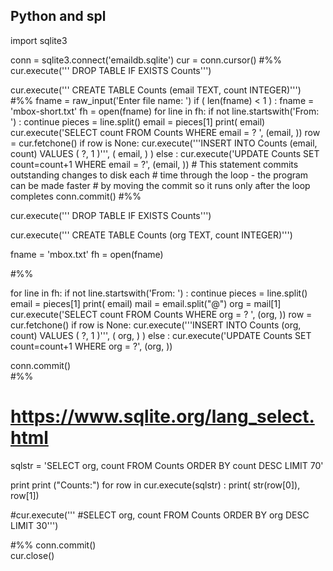 


## Python and spl

import sqlite3

conn = sqlite3.connect('emaildb.sqlite')
cur = conn.cursor()
#%%
cur.execute('''
DROP TABLE IF EXISTS Counts''')

cur.execute('''
CREATE TABLE Counts (email TEXT, count INTEGER)''')
#%%
fname = raw_input('Enter file name: ')
if ( len(fname) < 1 ) : fname = 'mbox-short.txt'
fh = open(fname)
for line in fh:
    if not line.startswith('From: ') : continue
    pieces = line.split()
    email = pieces[1]
    print( email)
    cur.execute('SELECT count FROM Counts WHERE email = ? ', (email, ))
    row = cur.fetchone()
    if row is None:
        cur.execute('''INSERT INTO Counts (email, count) 
                VALUES ( ?, 1 )''', ( email, ) )
    else : 
        cur.execute('UPDATE Counts SET count=count+1 WHERE email = ?', 
            (email, ))
    # This statement commits outstanding changes to disk each 
    # time through the loop - the program can be made faster 
    # by moving the commit so it runs only after the loop completes
    conn.commit()
#%%
    
    
cur.execute('''
DROP TABLE IF EXISTS Counts''')

cur.execute('''
CREATE TABLE Counts (org TEXT, count INTEGER)''')
 

fname = 'mbox.txt'
fh = open(fname)
   
#%%

for line in fh:
    if not line.startswith('From: ') : continue
    pieces = line.split()
    email = pieces[1]
    print( email)
    mail = email.split("@")
    org = mail[1]
    cur.execute('SELECT count FROM Counts WHERE org = ? ', (org, ))
    row = cur.fetchone()
    if row is None:
        cur.execute('''INSERT INTO Counts (org, count) 
                VALUES ( ?, 1 )''', ( org, ) )
    else : 
        cur.execute('UPDATE Counts SET count=count+1 WHERE org = ?', 
            (org, ))
  

    
    
    
conn.commit()   
#%%    
# https://www.sqlite.org/lang_select.html
sqlstr = 'SELECT org, count FROM Counts ORDER BY count DESC LIMIT 70'

print
print ("Counts:")
for row in cur.execute(sqlstr) :
    print( str(row[0]), row[1])


#cur.execute('''
#SELECT org, count FROM Counts ORDER BY org DESC LIMIT 30''')

#%%
conn.commit()  
cur.close()

